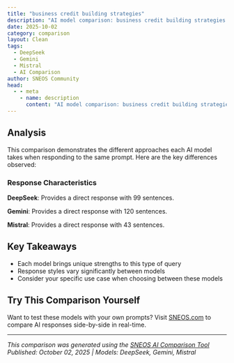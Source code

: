 ```yaml
---
title: "business credit building strategies"
description: "AI model comparison: business credit building strategies..."
date: 2025-10-02
category: comparison
layout: Clean
tags:
  - DeepSeek
  - Gemini
  - Mistral
  - AI Comparison
author: SNEOS Community
head:
  - - meta
    - name: description
      content: "AI model comparison: business credit building strategies..."
---
```


<ChatComparison
  title="business credit building strategies"
  prompt="business credit building strategies"
  :responses='{
    "DeepSeek": "Of course. Building strong business credit is a critical step for any company seeking financial stability, growth, and independence from the personal finances of its owners.\n\nHere is a comprehensive guide to business credit building strategies, broken down into a step-by-step action plan.\n\n### Phase 1: The Foundation (Laying the Groundwork)\n\nYou cannot build a house without a foundation. The same is true for business credit.\n\n**1. Establish Your Business as a Separate Legal Entity:**\n*   **Incorporate or Form an LLC:** Do not operate as a sole proprietorship if you\u0027re serious about building business credit. Forming an LLC (Limited Liability Company), S-Corp, or C-Corp creates a legal separation between you and your business. This is the single most important step.\n*   **Get an EIN:** An Employer Identification Number (EIN) from the IRS is like a Social Security Number for your business. You will use this instead of your SSN for all business-related applications.\n\n**2. Get a Dedicated Business Phone Number:**\n*   List this number in a credible, national directory (e.g., 411). It should not be a personal cell phone or a VoIP number that can\u0027t be verified. This establishes legitimacy.\n\n**3. Open a Dedicated Business Bank Account:**\n*   Use your EIN and business formation documents to open a checking account in your business\u0027s exact legal name. All business income and expenses should flow through this account. A strong, consistent bank history is a positive factor for lenders.\n\n**4. Get a Professional Business Address:**\n*   Use a real physical address (not a P.O. Box) for your business. This can be your office, a co-working space, or even a virtual office service that provides a real street address.\n\n**5. Create a Professional Website and Email:**\n*   Have a professional-looking website and an email address using your domain (e.g., \u0060yourname@yourbusiness.com\u0060). A free Gmail or Yahoo address looks unprofessional to both creditors and potential customers.\n\n---\n\n### Phase 2: The Initial Credit Steps (Starter Vendors \u0026 Trade Lines)\n\nThis is where you start building a credit history. The goal is to find creditors who will extend credit without a hard credit check and who **report your payment history to the business credit bureaus**.\n\n**1. The Big Three Business Credit Bureaus:**\nYour goal is to build a profile with these agencies:\n*   **Dun \u0026 Bradstreet (D\u0026B):** Their primary identifier is the **D-U-N-S Number**. It\u0027s free to get one.\n*   **Experian Business**\n*   **Equifax Business**\n\n**2. Apply for \u0022Starter\u0022 Vendor Credit (Net-30 Accounts):**\nThese are companies that sell products or services on terms like Net-30 (payment due in 30 days). You buy something, receive an invoice, and pay it within the terms. They then report your on-time payment to the credit bureaus.\n*   **Uline (Shipping \u0026 Industrial Supplies):** Reports to D\u0026B. Often a first step for many businesses.\n*   **Grainger (Industrial Supplies):** Reports to D\u0026B.\n*   **Summa Office Supplies:** Reports to D\u0026B and Experian.\n*   **Crown Office Supplies:** Reports to D\u0026B.\n*   **Quill (Office Supplies):** Reports to D\u0026B and Experian.\n\n**Strategy:** Start with a small order, pay it off *early* (not just on time), and establish a positive trade line.\n\n**3. Apply for a Business Credit Card (Use Wisely):**\n*   **Secured Business Credit Card:** If you have trouble getting approved, start with a secured card where you put down a cash deposit as collateral. The bank will often report your payments, helping you build history.\n*   **Store Credit Cards:** Cards from retailers like Amazon, Home Depot, Lowe\u0027s, or Staples can be easier to qualify for early on. **Crucially, ensure they report to the *business* credit bureaus, not just your personal credit.**\n*   **Corporate Cards from Modern Platforms:** Companies like **Brex** and **Ramp** underwrite based on your business\u0027s bank balance and cash flow, not your personal credit. They are excellent for building spending history, but confirm which bureaus they report to.\n\n---\n\n### Phase 3: Building and Scaling Credit\n\nOnce you have 3-5 positive trade lines reporting, you can move to more substantial credit.\n\n**1. Diversify Your Credit Types:**\n*   **Line of Credit:** A business line of credit from a bank or online lender is flexible and useful for cash flow management.\n*   **Term Loan:** A small equipment loan or term loan adds a different type of credit to your profile.\n*   **Vehicle Loan:** If your business needs a vehicle, financing it in the business\u0027s name can be a strong credit builder.\n\n**2. Manage Credit Utilization:**\n*   Just like personal credit, keep your balances low. Using less than 30% of your available credit limit is a good rule of thumb. High utilization can signal risk to lenders.\n\n**3. Establish a Relationship with a Community Bank or Credit Union:**\n*   Local financial institutions often take the time to understand your business. A strong relationship can lead to better loan terms and more flexible credit options in the future.\n\n---\n\n### The Golden Rules of Business Credit Building\n\n1.  **Always Pay Early or On Time:** **Payment history is the most important factor.** A single late payment can severely damage your business credit score. Set up autopay for minimums whenever possible.\n2.  **Monitor Your Business Credit Reports Regularly:**\n    *   Check your reports with D\u0026B, Experian, and Equifax Business at least annually for errors or fraudulent accounts.\n    *   Use services like Nav, CreditSignal (D\u0026B), or Experian\u0027s business credit monitoring.\n3.  **Keep Business and Personal Finances Strictly Separate:**\n    *   Never use a personal credit card for business expenses once you\u0027ve established business credit.\n    *   Do not provide a Personal Guarantee (PG) unless absolutely necessary. A PG ties your personal credit to the business debt, defeating one of the main purposes of building business credit.\n4.  **Be Patient and Consistent:** Building a robust business credit profile takes 1-2 years of consistent, responsible credit management. There are no shortcuts.\n\n### Summary: Your Action Plan\n\n1.  **Incorporate \u0026 Get EIN.**\n2.  **Get D-U-N-S Number.**\n3.  **Open Business Bank Account.**\n4.  **Apply for 3-5 Net-30 Vendor Accounts** (Uline, Grainger, etc.). Pay them off early.\n5.  **Apply for a Starter Business Credit Card.** Use it sparingly and pay the balance in full each month.\n6.  **After 6-12 months of positive history,** apply for a line of credit or small loan.\n7.  **Continuously monitor your reports** and keep your utilization low.\n\nBy following this strategic, phased approach, you will build a strong business credit profile that will unlock better financing options, lower interest rates, and greater financial security for your company\u0027s future.",
    "Gemini": "Okay, let\u0027s break down business credit building strategies. Establishing and building strong business credit is crucial for accessing better financing options, favorable terms with suppliers, and overall business growth. Here\u0027s a comprehensive overview of strategies, broken down into phases:\n\n**Phase 1: Setting the Foundation (Getting Ready)**\n\n*   **1. Incorporate or Form an LLC:**  This is critical for separating your personal credit from your business credit.  Lenders and suppliers want to see that your business is a distinct legal entity.\n    *   **Why?**  Protects your personal assets and establishes a business with its own identity.\n\n*   **2. Obtain an EIN (Employer Identification Number):** This is your business\u0027s equivalent of a Social Security Number.  Get it from the IRS (it\u0027s free!).\n    *   **Why?**  Essential for opening bank accounts, applying for credit, and paying taxes under your business name.\n\n*   **3. Open a Business Bank Account:** Keep your business finances separate from your personal finances.\n    *   **Why?** Demonstrates professionalism and makes accounting much easier.  It\u0027s a MUST for building business credit.\n\n*   **4. Obtain a Business Phone Number and Listing:** Get a dedicated business phone line (not just your cell).  List it with 411 directory assistance.\n    *   **Why?**  Lenders and suppliers will verify your business\u0027s legitimacy.\n\n*   **5. Establish a Business Address:** Use a physical business address (not a P.O. Box if possible).  A virtual office can work in some cases.\n    *   **Why?** Shows stability and trustworthiness. Some lenders won\u0027t work with businesses using only P.O. boxes.\n\n*   **6. Get a D-U-N-S Number (Dun \u0026 Bradstreet):**  This is a unique nine-digit identifier for your business.\n    *   **Why?** Dun \u0026 Bradstreet (D\u0026B) is a major business credit reporting agency.  Having a D-U-N-S number is essential for being tracked. You can apply for free on the D\u0026B website.\n\n*   **7. Create a Business Website:** A professional website adds credibility and makes it easier for potential creditors to find information about your company.\n    *   **Why?** It provides more information about your business to lenders and suppliers.\n\n**Phase 2: Building Initial Credit (Starting Small)**\n\n*   **8. Vendor Credit (Net-30 Accounts):** This is often the easiest way to start building business credit.  Find vendors who report to business credit bureaus.\n    *   **How it works:** You purchase goods or services and have 30 days to pay the invoice.\n    *   **Key:**  *Pay your invoices on time, every time!*\n    *   **Examples:**\n        *   **Uline:** Office supplies, packaging materials\n        *   **Grainger:** Industrial supplies\n        *   **Quill:** Office supplies\n        *   **Staples:** Office supplies\n        *   **Summus Group:** Website Design and Marketing\n        *   **Strategic Network Solutions:** IT Services\n        *   **NAV:** Business credit monitoring and some Net-30 opportunities.\n    *   **Important:** Not all vendors report to all bureaus.  Ask which bureaus they report to before applying.\n\n*   **9. Business Credit Cards:**  Apply for a business credit card, even if the initial credit limit is low.\n    *   **Why?**  Builds credit history with regular use and on-time payments.\n    *   **Tips:**\n        *   Look for cards that report to business credit bureaus (Experian, Equifax, and D\u0026B).\n        *   Use the card for regular business expenses and pay the balance in full each month (or at least make the minimum payment on time).\n        *   Consider secured business credit cards if you have trouble getting approved for an unsecured card.\n\n*   **10. Apply for a Small Business Loan or Line of Credit:**  Once you have some established credit, try applying for a small loan or line of credit.\n    *   **Why?**  Larger lines of credit and loans show responsible financial management.\n    *   **Tips:**\n        *   Shop around for the best rates and terms.\n        *   Have a solid business plan and financial projections.\n        *   Be prepared to provide collateral if necessary.\n\n**Phase 3: Maintaining and Growing Credit (Long-Term Strategy)**\n\n*   **11. Monitor Your Business Credit Reports Regularly:** Check your reports from Experian, Equifax, and D\u0026B.\n    *   **Why?**  Identify errors and address them promptly.  Track your credit scores and see how your efforts are paying off.\n    *   **Tools:**\n        *   **Nav:** Provides business credit monitoring and some reporting features.\n        *   **CreditSignal (D\u0026B):** Free tool from D\u0026B to monitor your PAYDEX score.\n        *   You can also contact each bureau directly.\n\n*   **12. Pay All Bills on Time, Every Time:**  Late payments are the biggest killer of business credit.\n    *   **Why?**  Payment history is the most important factor in your credit score.\n    *   **Tips:**\n        *   Set up reminders or automatic payments.\n        *   Communicate with creditors if you\u0027re having trouble making payments.\n\n*   **13. Keep Credit Utilization Low:**  Don\u0027t max out your credit cards or lines of credit.  Aim to use no more than 30% of your available credit.\n    *   **Why?**  High credit utilization signals risk to lenders.\n\n*   **14. Maintain a Healthy Credit Mix:**  Having a variety of credit accounts (vendor credit, credit cards, loans) can improve your credit score.\n    *   **Why?**  Shows lenders that you can manage different types of credit responsibly.\n\n*   **15. Update Your Business Information Regularly:**  Keep your contact information, address, and business description up-to-date with the credit bureaus and on your website.\n    *   **Why?**  Ensures that potential creditors can find you and verify your information.\n\n*   **16. Avoid Public Records Issues:** Bankruptcies, tax liens, and judgments can severely damage your business credit.\n    *   **Why?**  These are major red flags for lenders.\n\n*   **17. Dispute Errors Immediately:** If you find errors on your credit reports, dispute them with the credit bureau.\n    *   **Why?**  Errors can negatively impact your credit score.\n\n**Important Considerations:**\n\n*   **Time:** Building business credit takes time and consistency. Don\u0027t expect to see results overnight. It can take 6-12 months to establish a solid credit profile.\n*   **Patience:** Be patient and persistent.  It takes time to build a strong credit history.\n*   **Consistency:** Consistently pay your bills on time and manage your credit responsibly.\n*   **Reporting:**  Not all vendors and lenders report to all business credit bureaus. Confirm this before applying.\n*   **Personal Guarantee:**  Many business credit cards and loans require a personal guarantee, especially in the early stages of building credit. This means you are personally liable for the debt if your business defaults.\n\n**Examples of Vendors \u0026 Lenders to Consider (Do Your Research!):**\n\n*   **Vendor Credit:**\n    *   Uline\n    *   Grainger\n    *   Quill\n    *   Staples\n    *   HD Supply\n    *   Summus Group\n    *   Strategic Network Solutions\n*   **Business Credit Cards:**\n    *   Capital One Spark cards\n    *   Chase Ink cards\n    *   American Express Business cards\n    *   Brex\n    *   Divvy\n*   **Small Business Loans/Lines of Credit:**\n    *   SBA loans (through banks and credit unions)\n    *   Online lenders (e.g., Funding Circle, BlueVine, Kabbage)\n    *   Local banks and credit unions\n\n**Things to Avoid:**\n\n*   **Credit Repair Scams:** Be wary of companies that promise to \u0022erase\u0022 bad credit quickly.  These are often scams.\n*   **Applying for Too Much Credit at Once:**  This can lower your credit score.\n*   **Ignoring Your Credit Reports:**  Regularly monitor your reports for errors and signs of fraud.\n\nBy following these strategies, you can establish and build strong business credit, which will help your business grow and thrive. Remember to be patient, consistent, and responsible in your credit management. Good luck!\n",
    "Mistral": "Building business credit is essential for establishing a strong financial foundation for your company. Here are some strategies to help you build and improve your business credit:\n\n### 1. **Establish Your Business as a Separate Entity**\n   - **Form an LLC or Corporation:** This separates your personal and business finances, which is crucial for building business credit.\n   - **Get an EIN:** Obtain an Employer Identification Number (EIN) from the IRS. This is used to identify your business for tax purposes.\n\n### 2. **Open a Business Bank Account**\n   - **Separate Finances:** Keep your personal and business finances separate by opening a dedicated business bank account.\n   - **Build a Relationship:** Establish a good relationship with your bank, as they may offer business credit products in the future.\n\n### 3. **Get a DUNS Number**\n   - **Dun \u0026 Bradstreet:** Register with Dun \u0026 Bradstreet to get a DUNS number, which is used to create a credit profile for your business.\n\n### 4. **Apply for Business Credit Cards**\n   - **Use Responsibly:** Apply for business credit cards and use them responsibly. Pay your bills on time to build a positive credit history.\n   - **Choose Wisely:** Select cards that report to business credit bureaus like Dun \u0026 Bradstreet, Experian, and Equifax.\n\n### 5. **Establish Trade Credit**\n   - **Vendor Accounts:** Open accounts with vendors and suppliers who report to business credit bureaus. Pay your invoices on time to build a positive credit history.\n   - **Net Terms:** Look for vendors that offer net-30, net-60, or net-90 terms, which allow you to pay within a specified period after receiving the goods or services.\n\n### 6. **Monitor Your Business Credit**\n   - **Regular Checks:** Regularly check your business credit reports from Dun \u0026 Bradstreet, Experian, and Equifax to ensure accuracy.\n   - **Correct Errors:** If you find any errors, contact the credit bureau to correct them.\n\n### 7. **Pay Bills on Time**\n   - **Timely Payments:** Always pay your bills on time. Late payments can negatively impact your business credit score.\n   - **Automate Payments:** Consider setting up automatic payments to ensure you never miss a due date.\n\n### 8. **Maintain a Good Cash Flow**\n   - **Cash Management:** Effective cash flow management is crucial for maintaining a good credit score. Ensure you have enough cash to cover your expenses.\n   - **Budgeting:** Create a budget and stick to it to avoid financial pitfalls.\n\n### 9. **Use Business Loans Wisely**\n   - **Responsible Borrowing:** Only take out loans when necessary and ensure you can repay them on time.\n   - **Reporting:** Make sure the lender reports your payment history to business credit bureaus.\n\n### 10. **Build a Strong Credit Profile**\n   - **Diverse Credit:** Aim to have a mix of different types of credit, such as credit cards, loans, and trade credit.\n   - **Credit Utilization:** Keep your credit utilization low. High utilization can negatively impact your credit score.\n\n### 11. **Seek Professional Advice**\n   - **Financial Advisor:** Consider consulting with a financial advisor or accountant who specializes in business credit.\n   - **Credit Counseling:** If you\u0027re struggling with credit, seek help from a reputable credit counseling service.\n\n### 12. **Stay Informed**\n   - **Education:** Stay informed about changes in credit reporting and scoring. Knowledge is power when it comes to managing your business credit.\n\nBy following these strategies, you can build a strong business credit profile, which can open doors to better financing options, lower interest rates, and improved business relationships."
  }'
  published-date="11:40"
/>

## Analysis

This comparison demonstrates the different approaches each AI model takes when responding to the same prompt. Here are the key differences observed:

### Response Characteristics

**DeepSeek**: Provides a direct response with 99 sentences. 

**Gemini**: Provides a direct response with 120 sentences. 

**Mistral**: Provides a direct response with 43 sentences. 

## Key Takeaways

- Each model brings unique strengths to this type of query
- Response styles vary significantly between models
- Consider your specific use case when choosing between these models

## Try This Comparison Yourself

Want to test these models with your own prompts? Visit [SNEOS.com](https://sneos.com) to compare AI responses side-by-side in real-time.

---

*This comparison was generated using the [SNEOS AI Comparison Tool](https://sneos.com)*
*Published: October 02, 2025 | Models: DeepSeek, Gemini, Mistral*
